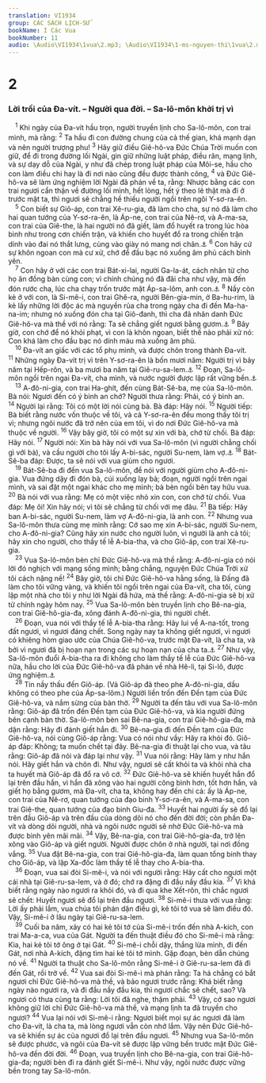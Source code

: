```yaml
---
translation: VI1934
group: CÁC SÁCH LỊCH-SỬ
bookName: I Các Vua 
bookNumber: 11
audio: \Audio\VI1934\1vua\2.mp3; \Audio\VI1934\1-ms-nguyen-thi\1vua\2.mp3
---
```


<div class="title"><h1>2</h1><h3>Lời trối của Đa-vít. – Người qua đời. – Sa-lô-môn khởi trị vì</h3></div>
<span class="verse 1vua_2_1"> <sup>1</sup> Khi ngày của Đa-vít hầu trọn, người truyền lịnh cho Sa-lô-môn, con trai mình, mà rằng: </span>
<span class="verse 1vua_2_2"><sup>2</sup> Ta hầu đi con đường chung của cả thế gian, khá mạnh dạn và nên người trượng phu! </span>
<span class="verse 1vua_2_3"><sup>3</sup> Hãy giữ điều Giê-hô-va Đức Chúa Trời muốn con giữ, để đi trong đường lối Ngài, gìn giữ những luật pháp, điều răn, mạng lịnh, và sự dạy dỗ của Ngài, y như đã chép trong luật pháp của Môi-se, hầu cho con làm điều chi hay là đi nơi nào cũng đều được thành công, </span>
<span class="verse 1vua_2_4"><sup>4</sup> và Đức Giê-hô-va sẽ làm ứng nghiệm lời Ngài đã phán về ta, rằng: Nhược bằng các con trai ngươi cẩn thận về đường lối mình, hết lòng, hết ý theo lẽ thật mà đi ở trước mặt ta, thì ngươi sẽ chẳng hề thiếu người ngồi trên ngôi Y-sơ-ra-ên. <br/></span>
<span class="verse 1vua_2_5"> <sup>5</sup> Con biết sự Giô-áp, con trai Xê-ru-gia, đã làm cho cha, sự nó đã làm cho hai quan tướng của Y-sơ-ra-ên, là Áp-ne, con trai của Nê-rơ, và A-ma-sa, con trai của Giê-the, là hai người nó đã giết, làm đổ huyết ra trong lúc hòa bình như trong cơn chiến trận, và khiến cho huyết đổ ra trong chiến trận dính vào đai nó thắt lưng, cùng vào giày nó mang nơi chân.<a data-toggle="tooltip" data-placement="bottom" title="2Sa 3:27; 20:10">⚓</a></span>
<span class="verse 1vua_2_6"><sup>6</sup> Con hãy cứ sự khôn ngoan con mà cư xử, chớ để đầu bạc nó xuống âm phủ cách bình yên. <br/></span>
<span class="verse 1vua_2_7"> <sup>7</sup> Con hãy ở với các con trai Bát-xi-lai, người Ga-la-át, cách nhân từ cho họ ăn đồng bàn cùng con; vì chính chúng nó đã đãi cha như vậy, mà đến đón rước cha, lúc cha chạy trốn trước mặt Áp-sa-lôm, anh con.<a data-toggle="tooltip" data-placement="bottom" title="2Sa 17:27-29">⚓</a></span>
<span class="verse 1vua_2_8"><sup>8</sup> Nầy còn kẻ ở với con, là Si-mê-i, con trai Ghê-ra, người Bên-gia-min, ở Ba-hu-rim, là kẻ lấy những lời độc ác mà nguyền rủa cha trong ngày cha đi đến Ma-ha-na-im; nhưng nó xuống đón cha tại Giô-đanh, thì cha đã nhân danh Đức Giê-hô-va mà thề với nó rằng: Ta sẽ chẳng giết ngươi bằng gươm.<a data-toggle="tooltip" data-placement="bottom" title="2Sa 16:5-13; 19:16-23">⚓</a></span>
<span class="verse 1vua_2_9"><sup>9</sup> Bây giờ, con chớ để nó khỏi phạt, vì con là khôn ngoan, biết thế nào phải xử nó: Con khá làm cho đầu bạc nó dính máu mà xuống âm phủ. <br/></span>
<span class="verse 1vua_2_10"> <sup>10</sup> Đa-vít an giấc với các tổ phụ mình, và được chôn trong thành Đa-vít. </span>
<span class="verse 1vua_2_11"><sup>11</sup> Những ngày Đa-vít trị vì trên Y-sơ-ra-ên là bốn mươi năm: Người trị vì bảy năm tại Hếp-rôn, và ba mươi ba năm tại Giê-ru-sa-lem.<a data-toggle="tooltip" data-placement="bottom" title="2Sa 5:4-5; 1Su 3:4">⚓</a></span>
<span class="verse 1vua_2_12"><sup>12</sup> Đoạn, Sa-lô-môn ngồi trên ngai Đa-vít, cha mình, và nước người được lập rất vững bền.<a data-toggle="tooltip" data-placement="bottom" title="1Su 29:23">⚓</a><br/></span>
<span class="verse 1vua_2_13"> <sup>13</sup> A-đô-ni-gia, con trai Ha-ghít, đến cùng Bát-Sê-ba, mẹ của Sa-lô-môn. Bà nói: Ngươi đến có ý bình an chớ? Người thưa rằng: Phải, có ý bình an. </span>
<span class="verse 1vua_2_14"><sup>14</sup> Người lại rằng: Tôi có một lời nói cùng bà. Bà đáp: Hãy nói. </span>
<span class="verse 1vua_2_15"><sup>15</sup> Người tiếp: Bà biết rằng nước vốn thuộc về tôi, và cả Y-sơ-ra-ên đều mong thấy tôi trị vì; nhưng ngôi nước đã trở nên của em tôi, vì do nơi Đức Giê-hô-va mà thuộc về người. </span>
<span class="verse 1vua_2_16"><sup>16</sup> Vậy bây giờ, tôi có một sự xin với bà, chớ từ chối. Bà đáp: Hãy nói. </span>
<span class="verse 1vua_2_17"><sup>17</sup> Người nói: Xin bà hãy nói với vua Sa-lô-môn (vì người chẳng chối gì với bà), và cầu người cho tôi lấy A-bi-sác, người Su-nem, làm vợ.<a data-toggle="tooltip" data-placement="bottom" title="1Vua 1:3-4">⚓</a></span>
<span class="verse 1vua_2_18"><sup>18</sup> Bát-Sê-ba đáp: Được, ta sẽ nói với vua giùm cho ngươi. <br/></span>
<span class="verse 1vua_2_19"> <sup>19</sup> Bát-Sê-ba đi đến vua Sa-lô-môn, để nói với người giùm cho A-đô-ni-gia. Vua đứng dậy đi đón bà, cúi xuống lạy bà; đoạn, người ngồi trên ngai mình, và sai đặt một ngai khác cho mẹ mình; bà bèn ngồi bên tay hữu vua. </span>
<span class="verse 1vua_2_20"><sup>20</sup> Bà nói với vua rằng: Mẹ có một việc nhỏ xin con, con chớ từ chối. Vua đáp: Mẹ ôi! Xin hãy nói; vì tôi sẽ chẳng từ chối với mẹ đâu. </span>
<span class="verse 1vua_2_21"><sup>21</sup> Bà tiếp: Hãy ban A-bi-sác, người Su-nem, làm vợ A-đô-ni-gia, là anh con. </span>
<span class="verse 1vua_2_22"><sup>22</sup> Nhưng vua Sa-lô-môn thưa cùng mẹ mình rằng: Cớ sao mẹ xin A-bi-sác, người Su-nem, cho A-đô-ni-gia? Cũng hãy xin nước cho người luôn, vì người là anh cả tôi; hãy xin cho người, cho thầy tế lễ A-bia-tha, và cho Giô-áp, con trai Xê-ru-gia. <br/></span>
<span class="verse 1vua_2_23"> <sup>23</sup> Vua Sa-lô-môn bèn chỉ Đức Giê-hô-va mà thề rằng: A-đô-ni-gia có nói lời đó nghịch với mạng sống mình; bằng chẳng, nguyện Đức Chúa Trời xử tôi cách nặng nề! </span>
<span class="verse 1vua_2_24"><sup>24</sup> Bây giờ, tôi chỉ Đức Giê-hô-va hằng sống, là Đấng đã làm cho tôi vững vàng, và khiến tôi ngồi trên ngai của Đa-vít, cha tôi, cùng lập một nhà cho tôi y như lời Ngài đã hứa, mà thề rằng: A-đô-ni-gia sẽ bị xử tử chính ngày hôm nay. </span>
<span class="verse 1vua_2_25"><sup>25</sup> Vua Sa-lô-môn bèn truyền lịnh cho Bê-na-gia, con trai Giê-hô-gia-đa, xông đánh A-đô-ni-gia, thì người chết. <br/></span>
<span class="verse 1vua_2_26"> <sup>26</sup> Đoạn, vua nói với thầy tế lễ A-bia-tha rằng: Hãy lui về A-na-tốt, trong đất ngươi, vì ngươi đáng chết. Song ngày nay ta không giết ngươi, vì ngươi có khiêng hòm giao ước của Chúa Giê-hô-va, trước mặt Đa-vít, là cha ta, và bởi vì ngươi đã bị hoạn nạn trong các sự hoạn nạn của cha ta.<a data-toggle="tooltip" data-placement="bottom" title="2Sa 15:24; 1Sa 22:20-23">⚓</a></span>
<span class="verse 1vua_2_27"><sup>27</sup> Như vậy, Sa-lô-môn đuổi A-bia-tha ra đi không cho làm thầy tế lễ của Đức Giê-hô-va nữa, hầu cho lời của Đức Giê-hô-va đã phán về nhà Hê-li, tại Si-lô, được ứng nghiệm.<a data-toggle="tooltip" data-placement="bottom" title="1Sa 2:27-36">⚓</a><br/></span>
<span class="verse 1vua_2_28"> <sup>28</sup> Tin nầy thấu đến Giô-áp. (Vả Giô-áp đã theo phe A-đô-ni-gia, dầu không có theo phe của Áp-sa-lôm.) Người liền trốn đến Đền tạm của Đức Giê-hô-va, và nắm sừng của bàn thờ. </span>
<span class="verse 1vua_2_29"><sup>29</sup> Người ta đến tâu với vua Sa-lô-môn rằng: Giô-áp đã trốn đến Đền tạm của Đức Giê-hô-va, và kìa người đứng bên cạnh bàn thờ. Sa-lô-môn bèn sai Bê-na-gia, con trai Giê-hô-gia-đa, mà dặn rằng: Hãy đi đánh giết hắn đi. </span>
<span class="verse 1vua_2_30"><sup>30</sup> Bê-na-gia đi đến Đền tạm của Đức Giê-hô-va, nói cùng Giô-áp rằng: Vua có nói như vầy: Hãy ra khỏi đó. Giô-áp đáp: Không; ta muốn chết tại đây. Bê-na-gia đi thuật lại cho vua, và tâu rằng: Giô-áp đã nói và đáp lại như vậy. </span>
<span class="verse 1vua_2_31"><sup>31</sup> Vua nói rằng: Hãy làm y như hắn nói. Hãy giết hắn và chôn đi. Như vậy, ngươi sẽ cất khỏi ta và khỏi nhà cha ta huyết mà Giô-áp đã đổ ra vô cớ. </span>
<span class="verse 1vua_2_32"><sup>32</sup> Đức Giê-hô-va sẽ khiến huyết hắn đổ lại trên đầu hắn, vì hắn đã xông vào hai người công bình hơn, tốt hơn hắn, và giết họ bằng gươm, mà Đa-vít, cha ta, không hay đến chi cả: ấy là Áp-ne, con trai của Nê-rơ, quan tướng của đạo binh Y-sơ-ra-ên, và A-ma-sa, con trai Giê-the, quan tướng của đạo binh Giu-đa. </span>
<span class="verse 1vua_2_33"><sup>33</sup> Huyết hai người ấy sẽ đổ lại trên đầu Giô-áp và trên đầu của dòng dõi nó cho đến đời đời; còn phần Đa-vít và dòng dõi người, nhà và ngôi nước người sẽ nhờ Đức Giê-hô-va mà được bình yên mãi mãi. </span>
<span class="verse 1vua_2_34"><sup>34</sup> Vậy, Bê-na-gia, con trai Giê-hô-gia-đa, trở lên xông vào Giô-áp và giết người. Người được chôn ở nhà người, tại nơi đồng vắng. </span>
<span class="verse 1vua_2_35"><sup>35</sup> Vua đặt Bê-na-gia, con trai Giê-hô-gia-đa, làm quan tổng binh thay cho Giô-áp, và lập Xa-đốc làm thầy tế lễ thay cho A-bia-tha. <br/></span>
<span class="verse 1vua_2_36"> <sup>36</sup> Đoạn, vua sai đòi Si-mê-i, và nói với người rằng: Hãy cất cho ngươi một cái nhà tại Giê-ru-sa-lem, và ở đó; chớ ra đặng đi đầu nầy đầu kia. </span>
<span class="verse 1vua_2_37"><sup>37</sup> Vì khá biết rằng ngày nào ngươi ra khỏi đó, và đi qua khe Xết-rôn, thì chắc ngươi sẽ chết: Huyết ngươi sẽ đổ lại trên đầu ngươi. </span>
<span class="verse 1vua_2_38"><sup>38</sup> Si-mê-i thưa với vua rằng: Lời ấy phải lắm, vua chúa tôi phán dặn điều gì, kẻ tôi tớ vua sẽ làm điều đó. Vậy, Si-mê-i ở lâu ngày tại Giê-ru-sa-lem. <br/></span>
<span class="verse 1vua_2_39"> <sup>39</sup> Cuối ba năm, xảy có hai kẻ tôi tớ của Si-mê-i trốn đến nhà A-kích, con trai Ma-a-ca, vua của Gát. Người ta đến thuật điều đó cho Si-mê-i mà rằng: Kìa, hai kẻ tôi tớ ông ở tại Gát. </span>
<span class="verse 1vua_2_40"><sup>40</sup> Si-mê-i chỗi dậy, thắng lừa mình, đi đến Gát, nơi nhà A-kích, đặng tìm hai kẻ tôi tớ mình. Gặp đoạn, bèn dẫn chúng nó về. </span>
<span class="verse 1vua_2_41"><sup>41</sup> Người ta thuật cho Sa-lô-môn rằng Si-mê-i ở Giê-ru-sa-lem đã đi đến Gát, rồi trở về. </span>
<span class="verse 1vua_2_42"><sup>42</sup> Vua sai đòi Si-mê-i mà phán rằng: Ta há chẳng có bắt ngươi chỉ Đức Giê-hô-va mà thề, và bảo ngươi trước rằng: Khá biết rằng ngày nào ngươi ra, và đi đầu nầy đầu kia, thì ngươi chắc sẽ chết, sao? Và ngươi có thưa cùng ta rằng: Lời tôi đã nghe, thậm phải. </span>
<span class="verse 1vua_2_43"><sup>43</sup> Vậy, cớ sao ngươi không giữ lời chỉ Đức Giê-hô-va mà thề, và mạng lịnh ta đã truyền cho ngươi? </span>
<span class="verse 1vua_2_44"><sup>44</sup> Vua lại nói với Si-mê-i rằng: Ngươi biết mọi sự ác ngươi đã làm cho Đa-vít, là cha ta, mà lòng ngươi vẫn còn nhớ lắm. Vậy nên Đức Giê-hô-va sẽ khiến sự ác của ngươi đổ lại trên đầu ngươi. </span>
<span class="verse 1vua_2_45"><sup>45</sup> Nhưng vua Sa-lô-môn sẽ được phước, và ngôi của Đa-vít sẽ được lập vững bền trước mặt Đức Giê-hô-va đến đời đời. </span>
<span class="verse 1vua_2_46"><sup>46</sup> Đoạn, vua truyền lịnh cho Bê-na-gia, con trai Giê-hô-gia-đa; người bèn đi ra đánh giết Si-mê-i. Như vậy, ngôi nước được vững bền trong tay Sa-lô-môn. <br/></span>
